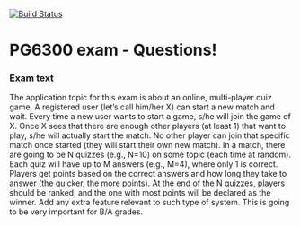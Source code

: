 [![Build Status](https://travis-ci.com/hakonschutt/PG6300-exam.svg?token=685Vkj7Z4Bw9G4suxzq5&branch=master)](https://travis-ci.com/hakonschutt/PG6300-exam)

# PG6300 exam - Questions!

### Exam text

The application topic for this exam is about an online, multi-player quiz game. A registered user (let’s
call him/her X) can start a new match and wait. Every time a new user wants to start a game, s/he will
join the game of X. Once X sees that there are enough other players (at least 1) that want to play, s/he
will actually start the match. No other player can join that specific match once started (they will start
their own new match).
In a match, there are going to be N quizzes (e.g., N=10) on some topic (each time at random). Each quiz
will have up to M answers (e.g., M=4), where only 1 is correct. Players get points based on the correct
answers and how long they take to answer (the quicker, the more points). At the end of the N quizzes,
players should be ranked, and the one with most points will be declared as the winner.
Add any extra feature relevant to such type of system. This is going to be very important for B/A grades.
